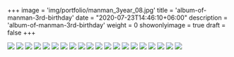 +++
image = 'img/portfolio/manman_3year_08.jpg'
title = 'album-of-manman-3rd-birthday'
date = "2020-07-23T14:46:10+06:00"
description = 'album-of-manman-3rd-birthday'
weight = 0
showonlyimage = true
draft = false
+++


![](/img/portfolio/manman_3year_01.jpg)
![](/img/portfolio/manman_3year_02.jpg)
![](/img/portfolio/manman_3year_03.jpg)
![](/img/portfolio/manman_3year_04.jpg)
![](/img/portfolio/manman_3year_05.jpg)
![](/img/portfolio/manman_3year_06.jpg)
![](/img/portfolio/manman_3year_07.jpg)
![](/img/portfolio/manman_3year_08.jpg)
![](/img/portfolio/manman_3year_09.jpg)
![](/img/portfolio/manman_3year_10.jpg)
![](/img/portfolio/manman_3year_11.jpg)
![](/img/portfolio/manman_3year_12.jpg)
![](/img/portfolio/manman_3year_13.jpg)
![](/img/portfolio/manman_3year_14.jpg)
![](/img/portfolio/manman_3year_15.jpg)
![](/img/portfolio/manman_3year_16.jpg)
![](/img/portfolio/manman_3year_17.jpg)
![](/img/portfolio/manman_3year_18.jpg)
![](/img/portfolio/manman_3year_19.jpg)
![](/img/portfolio/manman_3year_20.jpg)
